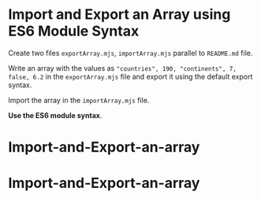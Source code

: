 # Import and Export an Array using ES6 Module Syntax

Create two files `exportArray.mjs`, `importArray.mjs` parallel to `README.md` file.

Write an array with the values as `"countries", 190, "continents", 7, false, 6.2` in the `exportArray.mjs` file and export it using the default export syntax.

Import the array in the `importArray.mjs` file.

<b>Use the ES6 module syntax</b>.
# Import-and-Export-an-array
# Import-and-Export-an-array
